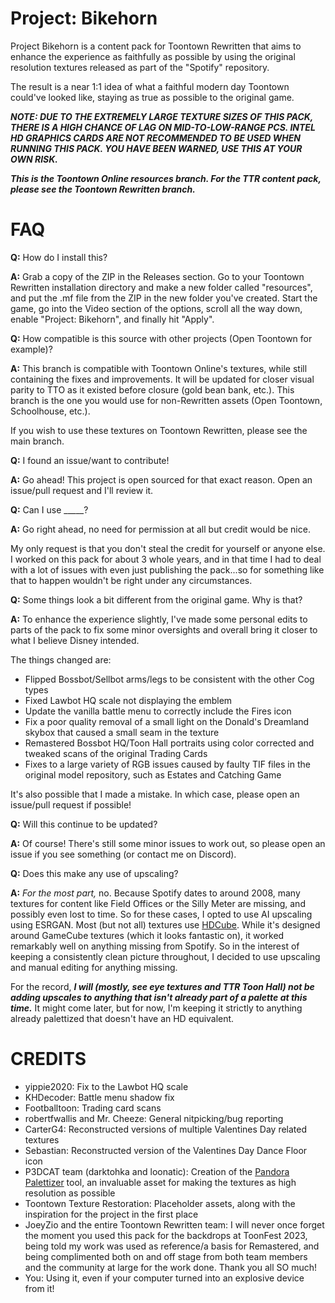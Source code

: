 # Project: Bikehorn

Project Bikehorn is a content pack for Toontown Rewritten that aims to enhance the experience as faithfully as possible by using the original resolution textures released as part of the "Spotify" repository.

The result is a near 1:1 idea of what a faithful modern day Toontown could've looked like, staying as true as possible to the original game.

***NOTE: DUE TO THE EXTREMELY LARGE TEXTURE SIZES OF THIS PACK, THERE IS A HIGH CHANCE OF LAG ON MID-TO-LOW-RANGE PCS. INTEL HD GRAPHICS CARDS ARE NOT RECOMMENDED TO BE USED WHEN RUNNING THIS PACK. YOU HAVE BEEN WARNED, USE THIS AT YOUR OWN RISK.***

***This is the Toontown Online resources branch. For the TTR content pack, please see the Toontown Rewritten branch.***

# FAQ

**Q:** How do I install this?

**A:** Grab a copy of the ZIP in the Releases section. Go to your Toontown Rewritten installation directory and make a new folder called "resources", and put the .mf file from the ZIP in the new folder you've created. Start the game, go into the Video section of the options, scroll all the way down, enable "Project: Bikehorn", and finally hit "Apply".

**Q:** How compatible is this source with other projects (Open Toontown for example)?

**A:** This branch is compatible with Toontown Online's textures, while still containing the fixes and improvements. It will be updated for closer visual parity to TTO as it existed before closure (gold bean bank, etc.). This branch is the one you would use for non-Rewritten assets (Open Toontown, Schoolhouse, etc.).

If you wish to use these textures on Toontown Rewritten, please see the main branch.

**Q:** I found an issue/want to contribute!

**A:** Go ahead! This project is open sourced for that exact reason. Open an issue/pull request and I'll review it.

**Q:** Can I use _____?

**A:** Go right ahead, no need for permission at all but credit would be nice.

My only request is that you don't steal the credit for yourself or anyone else. I worked on this pack for about 3 whole years, and in that time I had to deal with a lot of issues with even just publishing the pack...so for something like that to happen wouldn't be right under any circumstances.

**Q:** Some things look a bit different from the original game. Why is that?

**A:** To enhance the experience slightly, I've made some personal edits to parts of the pack to fix some minor oversights and overall bring it closer to what I believe Disney intended.

The things changed are:

* Flipped Bossbot/Sellbot arms/legs to be consistent with the other Cog types
* Fixed Lawbot HQ scale not displaying the emblem
* Update the vanilla battle menu to correctly include the Fires icon
* Fix a poor quality removal of a small light on the Donald's Dreamland skybox that caused a small seam in the texture
* Remastered Bossbot HQ/Toon Hall portraits using color corrected and tweaked scans of the original Trading Cards
* Fixes to a large variety of RGB issues caused by faulty TIF files in the original model repository, such as Estates and Catching Game

It's also possible that I made a mistake. In which case, please open an issue/pull request if possible!

**Q:** Will this continue to be updated?

**A:** Of course! There's still some minor issues to work out, so please open an issue if you see something (or contact me on Discord).

**Q:** Does this make any use of upscaling?

**A:** *For the most part,* no. Because Spotify dates to around 2008, many textures for content like Field Offices or the Silly Meter are missing, and possibly even lost to time. So for these cases, I opted to use AI upscaling using ESRGAN. Most (but not all) textures use [HDCube](https://github.com/Venomalia/HDcube). While it's designed around GameCube textures (which it looks fantastic on), it worked remarkably well on anything missing from Spotify. So in the interest of keeping a consistently clean picture throughout, I decided to use upscaling and manual editing for anything missing.

For the record, ***I will (mostly, see eye textures and TTR Toon Hall) not be adding upscales to anything that isn't already part of a palette at this time.*** It might come later, but for now, I'm keeping it strictly to anything already palettized that doesn't have an HD equivalent.

# CREDITS

* yippie2020: Fix to the Lawbot HQ scale
* KHDecoder: Battle menu shadow fix
* Footballtoon: Trading card scans
* robertfwallis and Mr. Cheeze: General nitpicking/bug reporting
* CarterG4: Reconstructed versions of multiple Valentines Day related textures
* Sebastian: Reconstructed version of the Valentines Day Dance Floor icon
* P3DCAT team (darktohka and loonatic): Creation of the [Pandora Palettizer](https://github.com/P3DCAT/PandoraPalettizer) tool, an invaluable asset for making the textures as high resolution as possible
* Toontown Texture Restoration: Placeholder assets, along with the inspiration for the project in the first place
* JoeyZio and the entire Toontown Rewritten team: I will never once forget the moment you used this pack for the backdrops at ToonFest 2023, being told my work was used as reference/a basis for Remastered, and being complimented both on and off stage from both team members and the community at large for the work done. Thank you all SO much!
* You: Using it, even if your computer turned into an explosive device from it!